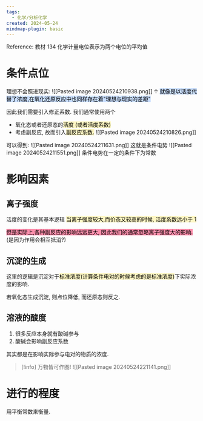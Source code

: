 ```yaml
---
tags:
  - 化学/分析化学
created: 2024-05-24
mindmap-plugin: basic
---
```

Reference: 教材 134
化学计量电位表示为两个电位的平均值

# 条件点位
理想不会照进现实:
![[Pasted image 20240524210938.png]]
         $\uparrow$
<mark style="background: #ADCCFFA6;">就像是以活度代替了浓度,在氧化还原反应中也同样存在着"理想与现实的差距"</mark>

因此我们需要引入修正系数. 
我们通常使用两个
- 氧化态或者还原态的<mark style="background: #FFF3A3A6;">活度 (或者活度系数)</mark>
- 考虑副反应, 故而引入<mark style="background: #FFF3A3A6;">副反应系数.</mark>
![[Pasted image 20240524210826.png]]

可以得到:
![[Pasted image 20240524211631.png]]
这就是条件电势
![[Pasted image 20240524211551.png]]
条件电势在一定的条件下为常数

# 影响因素
##    离子强度
活度的变化是其基本逻辑
<mark style="background: #FFF3A3A6;">当离子强度较大,而价态又较高的时候, 活度系数远小于 1</mark>

<mark style="background: #FF5582A6;">但是实际上,各种副反应的影响远远更大, 因此我们的通常忽略离子强度大的影响.</mark>(是因为作用会相互抵消?)
## 沉淀的生成  
这里的逻辑是沉淀对于<mark style="background: #FFF3A3A6;">标准浓度(计算条件电对的时候考虑的是标准浓度)</mark>下实际浓度的影响.

若氧化态生成沉淀, 则点位降低, 而还原态则反之.



## 溶液的酸度
1. 很多反应本身就有酸碱参与
2. 酸碱会影响副反应系数

其实都是在影响实际参与电对的物质的浓度.


> [!info] 万物皆可作图!
> ![[Pasted image 20240524221141.png]]


# 进行的程度
用平衡常数来衡量.


